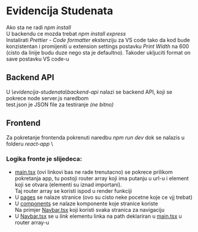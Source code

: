 # Evidencija Studenata

Ako sta ne radi _npm install_ \
U backendu ce mozda trebat _npm install express_ \
Instalirati *Prettier - Code formatter* ekstenziju za VS code tako da kod bude konzistentan i promijeniti u extension settings postavku *Print Width* na 600 (cisto da linije budu duze nego sta je defaultno). Takoder ukljuciti format on save postavku VS code-u

## Backend API

U _\evidencija-studenata\backend-api_ nalazi se backend API, koji se pokrece node server.js naredbom \
test.json je JSON file za testiranje _(ne bitno)_

## Frontend

Za pokretanje frontenda pokrenuti naredbu _npm run dev_ dok se nalazis u folderu _react-app_ \

### Logika fronte je slijedeca:

- [main.tsx](react-app\src\main.tsx) (ovi linkovi bas ne rade trenutacno) se pokrece prilikom pokretanja app, tu postoji router array koji ima putanju u url-u i element koji se otvara (elementi su iznad importani). \
  Taj router array se koristi ispod u render funkciji
- U [pages](react-app\src\pages) se nalaze stranice (ovo su cisto neke pocetne koje ce vjj trebat)
- U [components](react-app\src\components) se nalaze komponente koje stranice koriste \
  Na primjer [Navbar.tsx](react-app\src\components\Navbar.tsx) koji koristi svaka stranica za navigaciju
- U [Navbar.tsx](react-app\src\components\Navbar.tsx) se u _link_ elementu linka na path deklariran u [main.tsx](react-app\src\main.tsx) u router array-u
